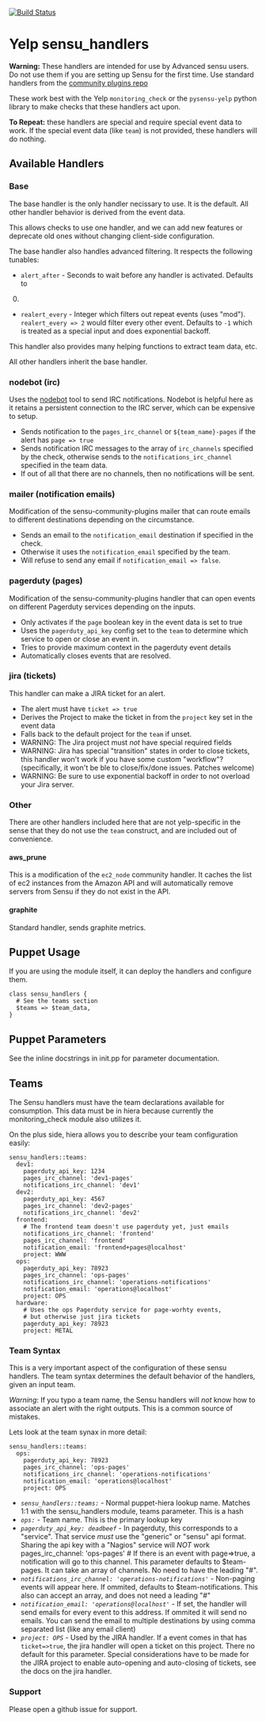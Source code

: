 [![Build Status](https://travis-ci.org/Yelp/sensu_handlers.svg?branch=master)](https://travis-ci.org/Yelp/sensu_handlers)

# Yelp sensu\_handlers

**Warning:** These handlers are intended for use by Advanced sensu users.
Do not use them if you are setting up Sensu for the first time. Use 
standard handlers from the [community plugins repo](https://github.com/sensu/sensu-community-plugins/)

These work best with the Yelp `monitoring_check` or the `pysensu-yelp`
python library to make checks that these handlers act upon.

**To Repeat:** these handlers are special and require special event 
data to work. If the special event data (like `team`) is not provided,
these handlers will do nothing.

## Available Handlers

### Base

The base handler is the only handler necissary to use. It is the default.
All other handler behavior is derived from the event data. 

This allows checks to use one handler, and we can add new features or 
deprecate old ones without changing client-side configuration.

The base handler also handles advanced filtering. It respects the following
tunables:

* `alert_after` - Seconds to wait before any handler is activated. Defaults to
0.
* `realert_every` - Integer which filters out repeat events (uses "mod"). 
`realert_every => 2` would filter every other event. Defaults to `-1` which is
treated as a special input and does exponential backoff.

This handler also provides many helping functions to extract team data, etc.

All other handlers inherit the base handler.

### nodebot (irc)

Uses the [nodebot](https://github.com/thwarted/nodebot) tool to send IRC
notifications. Nodebot is helpful here as it retains a persistent connection
to the IRC server, which can be expensive to setup.

* Sends notification to the `pages_irc_channel` or `${team_name}-pages` if
the alert has `page => true`
* Sends notification IRC messages to the array of `irc_channels` specified by the
check, otherwise sends to the `notifications_irc_channel` specified in the team data.
* If out of all that there are no channels, then no notifications will be sent.

### mailer (notification emails)

Modification of the sensu-community-plugins mailer that can route emails to
different destinations depending on the circumstance.

* Sends an email to the `notification_email` destination if specified in the 
check.
* Otherwise it uses the `notification_email` specified by the team.
* Will refuse to send any email if `notification_email => false`.

### pagerduty (pages)

Modification of the sensu-community-plugins handler that can open events 
on different Pagerduty services depending on the inputs.

* Only activates if the `page` boolean key in the event data is set to true
* Uses the `pagerduty_api_key` config set to the `team` to determine which
service to open or close an event in.
* Tries to provide maximum context in the pagerduty event details
* Automatically closes events that are resolved.

### jira (tickets)

This handler can make a JIRA ticket for an alert. 

* The alert must have `ticket => true`
* Derives the Project to make the ticket in from the `project` key set in the
event data
* Falls back to the default project for the `team` if unset.
* WARNING: The Jira project must *not* have special required fields
* WARNING: Jira has special "transition" states in order to close tickets,
this handler won't work if you have some custom "workflow"? (specifically, 
it won't be ble to close/fix/done issues. Patches welcome)
* WARNING: Be sure to use exponential backoff in order to not overload your
Jira server.

### Other

There are other handlers included here that are not yelp-specific in the sense
that they do not use the `team` construct, and are included out of convenience.

#### aws_prune

This is a modification of the `ec2_node` community handler. It caches the list
of ec2 instances from the Amazon API and will automatically remove servers
from Sensu if they do not exist in the API.

#### graphite

Standard handler, sends graphite metrics.

## Puppet Usage

If you are using the module itself, it can deploy the handlers and configure them.

```puppet
class sensu_handlers {
  # See the teams section
  $teams => $team_data,
}
```

## Puppet Parameters

See the inline docstrings in init.pp for parameter documentation.

## Teams

The Sensu handlers must have the team declarations available for consumption.
This data must be in hiera because currently the monitoring\_check module also
utilizes it.

On the plus side, hiera allows you to describe your team configuration easily:

```
sensu_handlers::teams:
  dev1:
    pagerduty_api_key: 1234
    pages_irc_channel: 'dev1-pages'
    notifications_irc_channel: 'dev1'
  dev2:
    pagerduty_api_key: 4567
    pages_irc_channel: 'dev2-pages'
    notifications_irc_channel: 'dev2'
  frontend:
    # The frontend team doesn't use pagerduty yet, just emails
    notifications_irc_channel: 'frontend'
    pages_irc_channel: 'frontend'
    notification_email: 'frontend+pages@localhost'
    project: WWW
  ops:
    pagerduty_api_key: 78923
    pages_irc_channel: 'ops-pages'
    notifications_irc_channel: 'operations-notifications'
    notification_email: 'operations@localhost'
    project: OPS
  hardware:
    # Uses the ops Pagerduty service for page-worhty events,
    # but otherwise just jira tickets
    pagerduty_api_key: 78923
    project: METAL
```

### Team Syntax

This is a very important aspect of the configuration of these sensu handlers.
The team syntax determines the default behavior of the handlers, given an input team.

*Warning*: If you typo a team name, the Sensu handlers will *not* know how to 
associate an alert with the right outputs. This is a common source of mistakes.

Lets look at the team synax in more detail:

```
sensu_handlers::teams:
  ops:
    pagerduty_api_key: 78923
    pages_irc_channel: 'ops-pages'
    notifications_irc_channel: 'operations-notifications'
    notification_email: 'operations@localhost'
    project: OPS
```

* *`sensu_handlers::teams:`* - Normal puppet-hiera lookup name. Matches 1:1 with the sensu_handlers module, teams parameter. This is a hash
* *`ops:`* - Team name. This is the primary lookup key
* *`pagerduty_api_key: deadbeef`* - In pagerduty, this corresponds to a "service". That service *must* use the "generic" or "sensu" api format. Sharing the api key with a "Nagios" service will *NOT* work
    pages_irc_channel: 'ops-pages'  # If there is an event with page=>true, a notification will go to this channel. This parameter defaults to $team-pages. It can take an array of channels. No need to have the leading "#".
* *`notifications_irc_channel: 'operations-notifications'`* - Non-paging events will appear here. If ommited, defaults to $team-notifications. This also can accept an array, and does not need a leading "#"
* *`notification_email: 'operations@localhost'`* - If set, the handler will send emails for every event to this address. If ommited it will send no emails. You can send the email to multiple destinations by using comma separated list (like any email client)
* *`project: OPS`* - Used by the JIRA handler. If a event comes in that has `ticket=>true`, the jira handler will open a ticket on this project. There no default for this parameter. Special considerations have to be made for the JIRA project to enable auto-opening and auto-closing of tickets, see the docs on the jira handler.

### Support

Please open a github issue for support.
